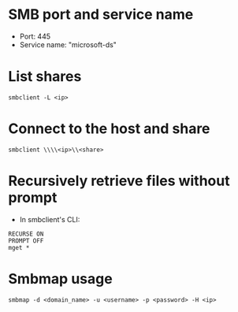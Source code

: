# SMB port and service name

- Port: 445
- Service name: "microsoft-ds"

# List shares

```
smbclient -L <ip>
```

# Connect to the host and share

```
smbclient \\\\<ip>\\<share>
```

# Recursively retrieve files without prompt

- In smbclient's CLI:
```
RECURSE ON
PROMPT OFF
mget *
```

# Smbmap usage

```
smbmap -d <domain_name> -u <username> -p <password> -H <ip>
```
